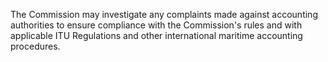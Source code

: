 The Commission may investigate any complaints made against accounting authorities to ensure compliance with the Commission's rules and with applicable ITU Regulations and other international maritime accounting procedures.

